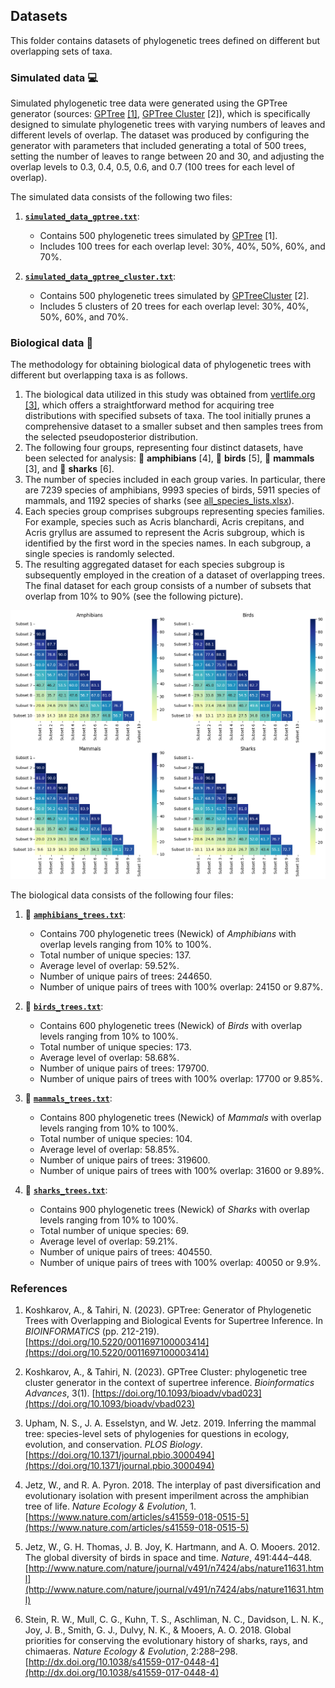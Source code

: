 ## Datasets

This folder contains datasets of phylogenetic trees defined on different but overlapping sets of taxa.

### Simulated data :computer:

Simulated phylogenetic tree data were generated using the GPTree generator (sources: [GPTree](https://github.com/tahiri-lab/GPTree) [[1]](#1), [GPTree Cluster](https://github.com/tahiri-lab/GPTree/tree/GPTreeCluster) [2]), which is specifically designed to simulate phylogenetic trees with varying numbers of leaves and different levels of overlap. The dataset was produced by configuring the generator with parameters that included generating a total of 500 trees, setting the number of leaves to range between 20 and 30, and adjusting the overlap levels to 0.3, 0.4, 0.5, 0.6, and 0.7 (100 trees for each level of overlap).

The simulated data consists of the following two files:

1. [**`simulated_data_gptree.txt`**](https://github.com/tahiri-lab/KNCL/blob/main/data/simulated_data_gptree.txt):
   - Contains 500 phylogenetic trees simulated by [GPTree](https://github.com/tahiri-lab/GPTree) [1].
   - Includes 100 trees for each overlap level: 30%, 40%, 50%, 60%, and 70%.

2. [**`simulated_data_gptree_cluster.txt`**](https://github.com/tahiri-lab/KNCL/blob/main/data/simulated_data_gptree_cluster.txt):
   - Contains 500 phylogenetic trees simulated by [GPTreeCluster](https://github.com/tahiri-lab/GPTree/tree/GPTreeCluster) [2].
   - Includes 5 clusters of 20 trees for each overlap level: 30%, 40%, 50%, 60%, and 70%.


### Biological data :deciduous_tree:

The methodology for obtaining biological data of phylogenetic trees with different but overlapping taxa is as follows.
1. The biological data utilized in this study was obtained from [vertlife.org](https://vertlife.org/phylosubsets/) [[3]](#3), which offers a straightforward method for acquiring tree distributions with specified subsets of taxa. The tool initially prunes a comprehensive dataset to a smaller subset and then samples trees from the selected pseudoposterior distribution.
2. The following four groups, representing four distinct datasets, have been selected for analysis: :frog: **amphibians** [4], :eagle: **birds** [5], :monkey: **mammals** [3], and :shark: **sharks** [6].
3. The number of species included in each group varies. In particular, there are 7239 species of amphibians, 9993 species of birds, 5911 species of mammals, and 1192 species of sharks (see [all_species_lists.xlsx](https://github.com/tahiri-lab/KNCL/blob/main/data/all_species_lists.xlsx)).
4. Each species group comprises subgroups representing species families. For example, species such as Acris blanchardi, Acris crepitans, and Acris gryllus are assumed to represent the Acris subgroup, which is identified by the first word in the species names. In each subgroup, a single species is randomly selected.
5. The resulting aggregated dataset for each species subgroup is subsequently employed in the creation of a dataset of overlapping trees. The final dataset for each group consists of a number of subsets that overlap from 10% to 90% (see the following picture).

![Levels of overlap among subsets for 4 groups of species](https://github.com/tahiri-lab/KNCL/blob/main/data/images/overlaps_subsets.png "Levels of overlap among subsets for 4 groups of species")

The biological data consists of the following four files:

1. :frog: [**`amphibians_trees.txt`**](https://github.com/tahiri-lab/KNCL/blob/main/data/amphibians_trees.txt):
   - Contains 700 phylogenetic trees (Newick) of *Amphibians* with overlap levels ranging from 10% to 100%.
   - Total number of unique species: 137.
   - Average level of overlap: 59.52%.
   - Number of unique pairs of trees: 244650.
   - Number of unique pairs of trees with 100% overlap: 24150 or 9.87%.
  
2. :eagle: [**`birds_trees.txt`**](https://github.com/tahiri-lab/KNCL/blob/main/data/birds_trees.txt):
   - Contains 600 phylogenetic trees (Newick) of *Birds* with overlap levels ranging from 10% to 100%.
   - Total number of unique species: 173.
   - Average level of overlap: 58.68%.
   - Number of unique pairs of trees: 179700.
   - Number of unique pairs of trees with 100% overlap: 17700 or 9.85%.

3. :monkey: [**`mammals_trees.txt`**](https://github.com/tahiri-lab/KNCL/blob/main/data/mammals_trees.txt):
   - Contains 800 phylogenetic trees (Newick) of *Mammals* with overlap levels ranging from 10% to 100%.
   - Total number of unique species: 104.
   - Average level of overlap: 58.85%.
   - Number of unique pairs of trees: 319600.
   - Number of unique pairs of trees with 100% overlap: 31600 or 9.89%.

4. :shark: [**`sharks_trees.txt`**](https://github.com/tahiri-lab/KNCL/blob/main/data/sharks_trees.txt):
   - Contains 900 phylogenetic trees (Newick) of *Sharks* with overlap levels ranging from 10% to 100%.
   - Total number of unique species: 69.
   - Average level of overlap: 59.21%.
   - Number of unique pairs of trees: 404550.
   - Number of unique pairs of trees with 100% overlap: 40050 or 9.9%.

### References

1. Koshkarov, A., & Tahiri, N. (2023). GPTree: Generator of Phylogenetic Trees with Overlapping and Biological Events for Supertree Inference. In *BIOINFORMATICS* (pp. 212-219). [https://doi.org/10.5220/0011697100003414](https://doi.org/10.5220/0011697100003414)

2. Koshkarov, A., & Tahiri, N. (2023). GPTree Cluster: phylogenetic tree cluster generator in the context of supertree inference. *Bioinformatics Advances*, 3(1). [https://doi.org/10.1093/bioadv/vbad023](https://doi.org/10.1093/bioadv/vbad023)

3. Upham, N. S., J. A. Esselstyn, and W. Jetz. 2019. Inferring the mammal tree: species-level sets of phylogenies for questions in ecology, evolution, and conservation. *PLOS Biology*. [https://doi.org/10.1371/journal.pbio.3000494](https://doi.org/10.1371/journal.pbio.3000494)

4. Jetz, W., and R. A. Pyron. 2018. The interplay of past diversification and evolutionary isolation with present imperilment across the amphibian tree of life. *Nature Ecology & Evolution*, 1. [https://www.nature.com/articles/s41559-018-0515-5](https://www.nature.com/articles/s41559-018-0515-5)

5. Jetz, W., G. H. Thomas, J. B. Joy, K. Hartmann, and A. O. Mooers. 2012. The global diversity of birds in space and time. *Nature*, 491:444–448. [http://www.nature.com/nature/journal/v491/n7424/abs/nature11631.html](http://www.nature.com/nature/journal/v491/n7424/abs/nature11631.html)

6. Stein, R. W., Mull, C. G., Kuhn, T. S., Aschliman, N. C., Davidson, L. N. K., Joy, J. B., Smith, G. J., Dulvy, N. K., & Mooers, A. O. 2018. Global priorities for conserving the evolutionary history of sharks, rays, and chimaeras. *Nature Ecology & Evolution*, 2:288–298. [http://dx.doi.org/10.1038/s41559-017-0448-4](http://dx.doi.org/10.1038/s41559-017-0448-4)
